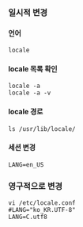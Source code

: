 ### 일시적 변경
#### 언어
    locale

#### locale 목록 확인
    locale -a
    locale -a -v

#### locale 경로
    ls /usr/lib/locale/

#### 세션 변경
    LANG=en_US

### 영구적으로 변경
    vi /etc/locale.conf
    #LANG="ko_KR.UTF-8"
    LANG=C.utf8
